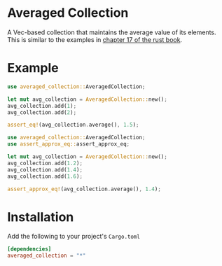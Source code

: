 # Averaged Collection

A Vec-based collection that maintains the average value of its elements. This is similar to the examples in [chapter 17 of the rust book](https://doc.rust-lang.org/book/ch17-01-what-is-oo.html).

# Example

```rust
use averaged_collection::AveragedCollection;

let mut avg_collection = AveragedCollection::new();
avg_collection.add(1);
avg_collection.add(2);

assert_eq!(avg_collection.average(), 1.5);
```

```rust
use averaged_collection::AveragedCollection;
use assert_approx_eq::assert_approx_eq;

let mut avg_collection = AveragedCollection::new();
avg_collection.add(1.2);
avg_collection.add(1.4);
avg_collection.add(1.6);

assert_approx_eq!(avg_collection.average(), 1.4);
```

# Installation

Add the following to your project's `Cargo.toml`

```toml
[dependencies]
averaged_collection = "*"
```
